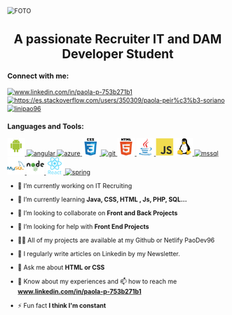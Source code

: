 ![FOTO](https://github.com/Pao9629/Pao9629/assets/135324055/d1811736-b4de-4278-a0e7-fa54430ff70b)

<h1 align="center">A passionate Recruiter IT and DAM Developer Student</h1>

<h3 align="left">Connect with me:</h3>
<p align="left">
<a href="https://linkedin.com/in/www.linkedin.com/in/paola-p-753b271b1" target="blank"><img align="center" src="https://raw.githubusercontent.com/rahuldkjain/github-profile-readme-generator/master/src/images/icons/Social/linked-in-alt.svg" alt="www.linkedin.com/in/paola-p-753b271b1" height="30" width="40" /></a>
<a href="https://stackoverflow.com/users/https://es.stackoverflow.com/users/350309/paola-peir%c3%b3-soriano" target="blank"><img align="center" src="https://raw.githubusercontent.com/rahuldkjain/github-profile-readme-generator/master/src/images/icons/Social/stack-overflow.svg" alt="https://es.stackoverflow.com/users/350309/paola-peir%c3%b3-soriano" height="30" width="40" /></a>
<a href="https://discord.gg/linipao96" target="blank"><img align="center" src="https://raw.githubusercontent.com/rahuldkjain/github-profile-readme-generator/master/src/images/icons/Social/discord.svg" alt="linipao96" height="30" width="40" /></a>
</p>

<h3 align="left">Languages and Tools:</h3>
<p align="left"> <a href="https://developer.android.com" target="_blank" rel="noreferrer"> <img src="https://raw.githubusercontent.com/devicons/devicon/master/icons/android/android-original-wordmark.svg" alt="android" width="40" height="40"/> </a> <a href="https://angular.io" target="_blank" rel="noreferrer"> <img src="https://angular.io/assets/images/logos/angular/angular.svg" alt="angular" width="40" height="40"/> </a> <a href="https://azure.microsoft.com/en-in/" target="_blank" rel="noreferrer"> <img src="https://www.vectorlogo.zone/logos/microsoft_azure/microsoft_azure-icon.svg" alt="azure" width="40" height="40"/> </a> <a href="https://www.w3schools.com/css/" target="_blank" rel="noreferrer"> <img src="https://raw.githubusercontent.com/devicons/devicon/master/icons/css3/css3-original-wordmark.svg" alt="css3" width="40" height="40"/> </a> <a href="https://git-scm.com/" target="_blank" rel="noreferrer"> <img src="https://www.vectorlogo.zone/logos/git-scm/git-scm-icon.svg" alt="git" width="40" height="40"/> </a> <a href="https://www.w3.org/html/" target="_blank" rel="noreferrer"> <img src="https://raw.githubusercontent.com/devicons/devicon/master/icons/html5/html5-original-wordmark.svg" alt="html5" width="40" height="40"/> </a> <a href="https://www.java.com" target="_blank" rel="noreferrer"> <img src="https://raw.githubusercontent.com/devicons/devicon/master/icons/java/java-original.svg" alt="java" width="40" height="40"/> </a> <a href="https://developer.mozilla.org/en-US/docs/Web/JavaScript" target="_blank" rel="noreferrer"> <img src="https://raw.githubusercontent.com/devicons/devicon/master/icons/javascript/javascript-original.svg" alt="javascript" width="40" height="40"/></a> <a href="https://www.linux.org/" target="_blank" rel="noreferrer"> <img src="https://raw.githubusercontent.com/devicons/devicon/master/icons/linux/linux-original.svg" alt="linux" width="40" height="40"/> </a> <a href="https://www.microsoft.com/en-us/sql-server" target="_blank" rel="noreferrer"> <img src="https://www.svgrepo.com/show/303229/microsoft-sql-server-logo.svg" alt="mssql" width="40" height="40"/> </a> <a href="https://www.mysql.com/" target="_blank" rel="noreferrer"> <img src="https://raw.githubusercontent.com/devicons/devicon/master/icons/mysql/mysql-original-wordmark.svg" alt="mysql" width="40" height="40"/> </a> <a href="https://nodejs.org" target="_blank" rel="noreferrer"> <img src="https://raw.githubusercontent.com/devicons/devicon/master/icons/nodejs/nodejs-original-wordmark.svg" alt="nodejs" width="40" height="40"/> </a> <a href="https://reactjs.org/" target="_blank" rel="noreferrer"> <img src="https://raw.githubusercontent.com/devicons/devicon/master/icons/react/react-original-wordmark.svg" alt="react" width="40" height="40"/> </a> <a href="https://spring.io/" target="_blank" rel="noreferrer"> <img src="https://www.vectorlogo.zone/logos/springio/springio-icon.svg" alt="spring" width="40" height="40"/> </a> </p>



- 🔭 I’m currently working on IT Recruiting

- 🌱 I’m currently learning **Java, CSS, HTML , Js, PHP, SQL...**

- 👯 I’m looking to collaborate on **Front and Back Projects**

- 🤝 I’m looking for help with **Front End Projects**

- 👨‍💻 All of my projects are available at my Github or Netlify PaoDev96

- 📝 I regularly write articles on Linkedin by my Newsletter.

- 💬 Ask me about **HTML or CSS**

- 📄 Know about my experiences and 📫 how to reach me **www.linkedin.com/in/paola-p-753b271b1**

- ⚡ Fun fact **I think I'm constant**



<!--
**Pao9629/Pao9629** is a ✨ _special_ ✨ repository because its `README.md` (this file) appears on your GitHub profile.
<h1 align="center">Hi 👋, I'm Paola Peiró</h1>
<h3 align="center">A passionate Recruiter IT and Full Stack Developer 👌Student from Spain</h3>

- 🔭 I’m currently working on [IT Recruiting](www.linkedin.com/in/paola-p-753b271b1)

- 🌱 I’m currently learning **Java, Js, PHP, SQL...**

- 👯 I’m looking to collaborate on **Front and Back Projects**

- 🤝 I’m looking for help with **Front End Projects**

- 👨‍💻 All of my projects are available at [https://github.com/Pao9629/FrontEndProjects](https://github.com/Pao9629/FrontEndProjects)

- 📝 I regularly write articles on [Suscribirte en LinkedIn https://www.linkedin.com/build-relation/newsletter-follow?entityUrn=7048931278401773568](Suscribirte en LinkedIn https://www.linkedin.com/build-relation/newsletter-follow?entityUrn=7048931278401773568)

- 💬 Ask me about **HTML or CSS**

- 📄 Know about my experiences and 📫 how to reach me**www.linkedin.com/in/paola-p-753b271b1**

- ⚡ Fun fact **I think I'm constant**


